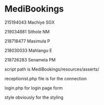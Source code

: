 # MediBookings
215194043 Machiye SGX 

219034881 Sithole NM 

218718477 Masimula P

218030033 Mahlangu E

218726283 Senamela PM

script path is MediBookings/resources/asserts/


receptionist.php file is for the connection

login.php for login page form

style obviously for the styling
